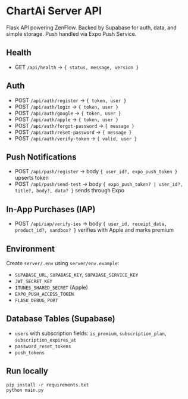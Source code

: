 # ChartAi Server API

Flask API powering ZenFlow. Backed by Supabase for auth, data, and simple storage. Push handled via Expo Push Service.

## Health
- GET `/api/health` → `{ status, message, version }`

## Auth
- POST `/api/auth/register` → `{ token, user }`
- POST `/api/auth/login` → `{ token, user }`
- POST `/api/auth/google` → `{ token, user }`
- POST `/api/auth/apple` → `{ token, user }`
- POST `/api/auth/forgot-password` → `{ message }`
- POST `/api/auth/reset-password` → `{ message }`
- POST `/api/auth/verify-token` → `{ valid, user }`

## Push Notifications
- POST `/api/push/register` → body `{ user_id?, expo_push_token }` upserts token
- POST `/api/push/send-test` → body `{ expo_push_token? | user_id?, title?, body?, data? }` sends through Expo

## In-App Purchases (IAP)
- POST `/api/iap/verify-ios` → body `{ user_id, receipt_data, product_id?, sandbox? }` verifies with Apple and marks premium

## Environment
Create `server/.env` using `server/env.example`:
- `SUPABASE_URL`, `SUPABASE_KEY`, `SUPABASE_SERVICE_KEY`
- `JWT_SECRET_KEY`
- `ITUNES_SHARED_SECRET` (Apple)
- `EXPO_PUSH_ACCESS_TOKEN`
- `FLASK_DEBUG`, `PORT`

## Database Tables (Supabase)
- `users` with subscription fields: `is_premium`, `subscription_plan`, `subscription_expires_at`
- `password_reset_tokens`
- `push_tokens`

## Run locally
```
pip install -r requirements.txt
python main.py
```